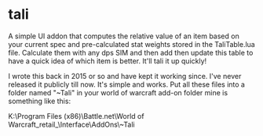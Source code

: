 # tali

A simple UI addon that computes the relative value of an item based on your current spec and pre-calculated stat weights stored in the TaliTable.lua file. Calculate them with any dps SIM and then add then update this table to have a quick idea of which item is better. It'll tali it up quickly!

I wrote this back in 2015 or so and have kept it working since. I've never released it publicly till now. It's simple and works. Put all these files into a folder named "~Tali" in your world of warcraft add-on folder mine is something like this:

K:\Program Files (x86)\Battle.net\World of Warcraft\_retail_\Interface\AddOns\\~Tali
